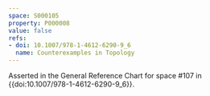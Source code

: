 ```yaml
---
space: S000105
property: P000008
value: false
refs:
- doi: 10.1007/978-1-4612-6290-9_6
  name: Counterexamples in Topology
---
```


Asserted in the General Reference Chart for space #107 in
{{doi:10.1007/978-1-4612-6290-9_6}}.
